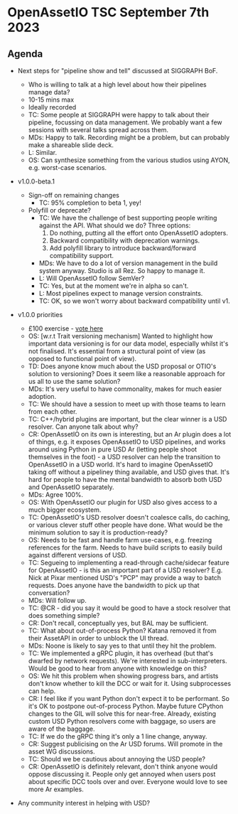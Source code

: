 # OpenAssetIO TSC September 7th 2023

## Agenda

- Next steps for "pipeline show and tell" discussed at SIGGRAPH BoF.
  - Who is willing to talk at a high level about how their pipelines manage
    data?
  - 10-15 mins max
  - Ideally recorded
  - TC: Some people at SIGGRAPH were happy to talk about their pipeline,
    focussing on data management. We probably want a few sessions with several
    talks spread across them.
  - MDs: Happy to talk. Recording might be a problem, but can probably make a
    shareable slide deck.
  - L: Similar.
  - OS: Can synthesize something from the various studios using AYON, e.g.
    worst-case scenarios.
- v1.0.0-beta.1
  - Sign-off on remaining changes
    - TC: 95% completion to beta 1, yey!
  - Polyfill or deprecate?
    - TC: We have the challenge of best supporting people writing against the
      API. What should we do? Three options:
      1. Do nothing, putting all the effort onto OpenAssetIO adopters.
      2. Backward compatibility with deprecation warnings.
      3. Add polyfill library to introduce backward/forward compatibility
         support.
    - MDs: We have to do a lot of version management in the build system
      anyway. Studio is all Rez. So happy to
      manage it.
    - L: Will OpenAssetIO follow SemVer?
    - TC: Yes, but at the moment we're in alpha so can't.
    - L: Most pipelines expect to manage version constraints.
    - TC: OK, so we won't worry about backward compatibility until v1.
- v1.0.0 priorities
  - £100
    exercise - [vote here](https://docs.google.com/spreadsheets/d/1ARGfLIbBg58rGTAgjcvr9DbmsXKTdQKO3BC_M3RQ_w4/edit)
  - OS: [w.r.t Trait versioning mechanism] Wanted to highlight how important
    data versioning is for our data model, especially whilst it's not
    finalised. It's essential from a structural point of view (as opposed to
    functional point of view).
  - TD: Does anyone know much about the USD proposal or OTIO's solution to
    versioning? Does it seem like a reasonable approach for us all to use the
    same solution?
  - MDs: It's very useful to have commonality, makes for much easier adoption.
  - TC: We should have a session to meet up with those teams to learn from each
    other.
  - TC: C++/hybrid plugins are important, but the clear winner is a USD
    resolver. Can anyone talk about why?
  - CR: OpenAssetIO on its own is interesting, but an Ar plugin does a lot of
    things, e.g. it exposes OpenAssetIO to USD pipelines, and works around
    using Python in pure USD Ar (letting people shoot themselves in the foot) -
    a USD resolver can help the transition to OpenAssetIO in a USD world. It's
    hard to imagine OpenAssetIO taking off without a pipeliney thing available,
    and USD gives that. It's hard for people to have the mental bandwidth to
    absorb both USD and OpenAssetIO separately.
  - MDs: Agree 100%.
  - OS: With OpenAssetIO our plugin for USD also gives access to a much bigger
    ecosystem.
  - TC: OpenAssetIO's USD resolver doesn't coalesce calls, do caching, or
    various clever stuff other people have done. What would be the minimum
    solution to say it is production-ready?
  - OS: Needs to be fast and handle farm use-cases, e.g. freezing references
    for the farm. Needs to have build scripts to easily build against different
    versions of USD.
  - TC: Segueing to implementing a read-through cache/sidecar feature for
    OpenAssetIO - is this an important part of a USD resolver? E.g. Nick at
    Pixar mentioned USD's "PCP" may provide a way to batch requests. Does
    anyone have the bandwidth to pick up that conversation?
  - MDs: Will follow up.
  - TC: @CR - did you say it would be good to have a stock resolver that does
    something simple?
  - CR: Don't recall, conceptually yes, but BAL may be sufficient.
  - TC: What about out-of-process Python? Katana removed it from their AssetAPI
    in order to unblock the UI thread.
  - MDs: Noone is likely to say yes to that until they hit the problem.
  - TC: We implemented a gRPC plugin, it has overhead (but that's dwarfed by
    network requests). We're interested in sub-interpreters. Would be good to
    hear from anyone with knowledge on this?
  - OS: We hit this problem when showing progress bars, and artists don't know
    whether to kill the DCC or wait for it. Using subprocesses can help.
  - CR: I feel like if you want Python don't expect it to be performant. So
    it's OK to postpone out-of-process Python. Maybe future CPython changes to
    the GIL will solve this for near-free. Already, existing custom USD Python
    resolvers come with baggage, so users are aware of the baggage.
  - TC: If we do the gRPC thing it's only a 1 line change, anyway.
  - CR: Suggest publicising on the Ar USD forums. Will promote in the asset WG
    discussions.
  - TC: Should we be cautious about annoying the USD people?
  - CR: OpenAssetIO is definitely relevant, don't think anyone would oppose
    discussing it. People only get annoyed when users post about specific DCC
    tools over and over. Everyone would love to see more Ar examples.

- Any community interest in helping with USD?
